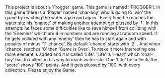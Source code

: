 This project is about a 'Frogger' game. This game is named !!FROGGER!!. In this game there is a 'Player' named 'char-boy' who is going to 'win' the game by reaching the water again and again . Every time he reaches the water site  his 'chance' of making another attempt get plussed by '1'. In this attempts he faces some difficulties like to save himself from colliding with the 'Enemies' which are 4 in numbers and are running at random speed. If he gets collided with any 'enemy' then he has to start again and with penality of minus '1' 'chance'. By default  'chance' starts with '2' . And when 'chance' reaches '0' then 'Game is Over'. To make it more interesting one more element is added and it is called 'Life'. 'Life' is 'Heart' which 'char-boy' has to collect in his way to reach water site. One 'Life' he collects the 'score' shows '100' points. And it gets plussed by '100'  with every collection. Please enjoy the Game.